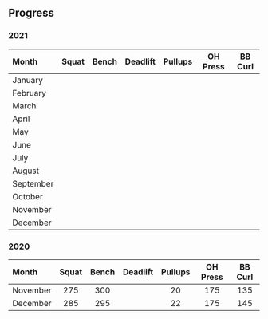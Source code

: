 ## Progress


### 2021

| Month      | Squat        | Bench        | Deadlift     | Pullups      | OH Press     | BB Curl      |
| :--------- | :----------: | :----------: | :----------: | :----------: | :----------: | :----------: |
| January    |              |              |              |              |              |              |
| February   |              |              |              |              |              |              |
| March      |              |              |              |              |              |              |
| April      |              |              |              |              |              |              |
| May        |              |              |              |              |              |              |
| June       |              |              |              |              |              |              |
| July       |              |              |              |              |              |              |
| August     |              |              |              |              |              |              |
| September  |              |              |              |              |              |              |
| October    |              |              |              |              |              |              |
| November   |              |              |              |              |              |              |
| December   |              |              |              |              |              |              |



### 2020

| Month      | Squat        | Bench        | Deadlift     | Pullups      | OH Press     | BB Curl      |
| :--------- | :----------: | :----------: | :----------: | :----------: | :----------: | :----------: |
| November   | 275          | 300          |              | 20           | 175          | 135          |
| December   | 285          | 295          |              | 22           | 175          | 145          |